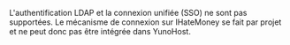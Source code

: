 L'authentification LDAP et la connexion unifiée (SSO) ne sont pas supportées.
Le mécanisme de connexion sur IHateMoney se fait par projet et ne peut donc pas être intégrée dans YunoHost.
